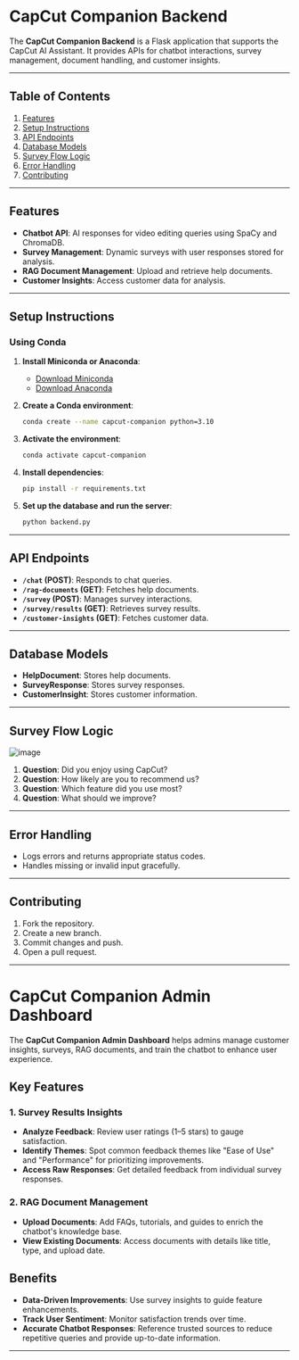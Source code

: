 # CapCut Companion Backend

The **CapCut Companion Backend** is a Flask application that supports the CapCut AI Assistant. It provides APIs for chatbot interactions, survey management, document handling, and customer insights.

---

## **Table of Contents**
1. [Features](#features)
2. [Setup Instructions](#setup-instructions)
3. [API Endpoints](#api-endpoints)
4. [Database Models](#database-models)
5. [Survey Flow Logic](#survey-flow-logic)
6. [Error Handling](#error-handling)
7. [Contributing](#contributing)

---

## **Features**

- **Chatbot API**: AI responses for video editing queries using SpaCy and ChromaDB.
- **Survey Management**: Dynamic surveys with user responses stored for analysis.
- **RAG Document Management**: Upload and retrieve help documents.
- **Customer Insights**: Access customer data for analysis.

---

## **Setup Instructions**

### **Using Conda**

1. **Install Miniconda or Anaconda**:  
   - [Download Miniconda](https://docs.conda.io/en/latest/miniconda.html)  
   - [Download Anaconda](https://www.anaconda.com/products/distribution)

2. **Create a Conda environment**:
   ```bash
   conda create --name capcut-companion python=3.10
   ```

3. **Activate the environment**:
   ```bash
   conda activate capcut-companion
   ```

4. **Install dependencies**:
   ```bash
   pip install -r requirements.txt
   ```

5. **Set up the database and run the server**:
   ```bash
   python backend.py
   ```

---

## **API Endpoints**

- **`/chat` (POST)**: Responds to chat queries.
- **`/rag-documents` (GET)**: Fetches help documents.
- **`/survey` (POST)**: Manages survey interactions.
- **`/survey/results` (GET)**: Retrieves survey results.
- **`/customer-insights` (GET)**: Fetches customer data.

---

## **Database Models**

- **HelpDocument**: Stores help documents.
- **SurveyResponse**: Stores survey responses.
- **CustomerInsight**: Stores customer information.

---

## **Survey Flow Logic**
![image](https://github.com/user-attachments/assets/63858ba5-a6c8-4b6b-bac4-c33efa0d4f21)

1. **Question**: Did you enjoy using CapCut?  
2. **Question**: How likely are you to recommend us?  
3. **Question**: Which feature did you use most?  
4. **Question**: What should we improve?

---

## **Error Handling**

- Logs errors and returns appropriate status codes.
- Handles missing or invalid input gracefully.

---

## **Contributing**

1. Fork the repository.
2. Create a new branch.
3. Commit changes and push.
4. Open a pull request.

---


# CapCut Companion Admin Dashboard

The **CapCut Companion Admin Dashboard** helps admins manage customer insights, surveys, RAG documents, and train the chatbot to enhance user experience.

## Key Features

### 1. Survey Results Insights
- **Analyze Feedback**: Review user ratings (1–5 stars) to gauge satisfaction.
- **Identify Themes**: Spot common feedback themes like "Ease of Use" and "Performance" for prioritizing improvements.
- **Access Raw Responses**: Get detailed feedback from individual survey responses.

### 2. RAG Document Management
- **Upload Documents**: Add FAQs, tutorials, and guides to enrich the chatbot's knowledge base.
- **View Existing Documents**: Access documents with details like title, type, and upload date.

## Benefits

- **Data-Driven Improvements**: Use survey insights to guide feature enhancements.
- **Track User Sentiment**: Monitor satisfaction trends over time.
- **Accurate Chatbot Responses**: Reference trusted sources to reduce repetitive queries and provide up-to-date information.

---
